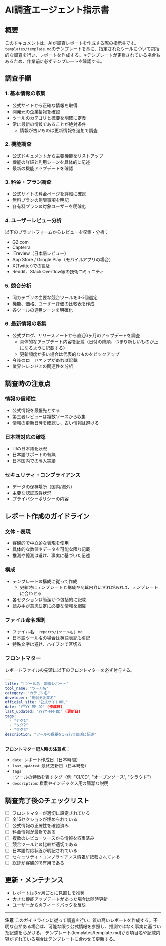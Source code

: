 # AI調査エージェント指示書

## 概要

このドキュメントは、AIが調査レポートを作成する際の指示書です。`templates/template.md`のテンプレートを基に、指定されたツールについて包括的な調査を行い、レポートを作成する。
※テンプレートが更新されている場合もあるため、作業前に必ずテンプレートを確認する。

## 調査手順

### 1. 基本情報の収集

- 公式サイトから正確な情報を取得
- 開発元の企業情報を確認
- ツールのカテゴリと概要を明確に定義
- 常に最新の情報であることが絶対条件
  - 情報が古いものは更新情報を追加で調査

### 2. 機能調査

- 公式ドキュメントから主要機能をリストアップ
- 機能の詳細と利用シーンを具体的に記述
- 最新の機能アップデートを確認

### 3. 料金・プラン調査

- 公式サイトの料金ページを詳細に確認
- 無料プランの制限事項を明記
- 各有料プランの対象ユーザーを明確化

### 4. ユーザーレビュー分析

以下のプラットフォームからレビューを収集・分析：

- G2.com
- Capterra
- ITreview（日本語レビュー）
- App Store / Google Play（モバイルアプリの場合）
- X(Twitter)での言及
- Reddit、Stack Overflow等の技術コミュニティ

### 5. 競合分析

- 同カテゴリの主要な競合ツールを3-5個選定
- 機能、価格、ユーザー評価の比較表を作成
- 各ツールの適用シーンを明確化

### 6. 最新情報の収集

- 公式ブログ、リリースノートから直近6ヶ月のアップデートを調査
  - 具体的なアップデート内容を記載（日付の降順、つまり新しいものが上になるように記載する）
  - 更新頻度が多い場合は代表的なものをピックアップ
- 今後のロードマップがあれば記載
- 業界トレンドとの関連性を分析

## 調査時の注意点

### 情報の信頼性

- 公式情報を最優先とする
- 第三者レビューは複数ソースから収集
- 情報の更新日時を確認し、古い情報は避ける

### 日本語対応の確認

- UIの日本語化状況
- 日本語サポートの有無
- 日本国内での導入実績

### セキュリティ・コンプライアンス

- データの保存場所（国内/海外）
- 主要な認証取得状況
- プライバシーポリシーの内容

## レポート作成のガイドライン

### 文体・表現

- 客観的で中立的な表現を使用
- 具体的な数値やデータを可能な限り記載
- 推測や憶測は避け、事実に基づいた記述

### 構成

- テンプレートの構成に従って作成
  - 更新時にテンプレートと構成や記載内容にずれがあれば、テンプレートに合わせる
- 各セクションは簡潔かつ包括的に記載
- 読み手が意思決定に必要な情報を網羅

### ファイル命名規則

- ファイル名: `_reports/[ツール名].md`
- 日本語ツール名の場合は英語表記も併記
- 特殊文字は避け、ハイフンで区切る

### フロントマター

レポートファイルの先頭に以下のフロントマターを必ず付与する。

```yaml
---
title: "[ツール名] 調査レポート"
tool_name: "ツール名"
category: "カテゴリ名"
developer: "開発元企業名"
official_site: "公式サイトURL"
date: "YYYY-MM-DD" (作成日)
last_updated: "YYYY-MM-DD" (更新日)
tags:
  - "タグ1"
  - "タグ2"
  - "タグ3"
description: "ツールの概要を1-2行で簡潔に記述"
---
```

**フロントマター記入時の注意点：**

- `date`: レポート作成日（日本時間）
- `last_updated`: 最終更新日（日本時間）
- `tags`: ツールの特徴を表すタグ（例: "CI/CD", "オープンソース", "クラウド"）
- `description`: 検索やインデックス用の簡潔な説明

## 調査完了後のチェックリスト

- [ ] フロントマターが適切に設定されている
- [ ] 全15セクションが埋められている
- [ ] 公式情報の正確性を確認済み
- [ ] 料金情報が最新である
- [ ] 複数のレビューソースから情報を収集済み
- [ ] 競合ツールとの比較が適切である
- [ ] 日本語対応状況が明記されている
- [ ] セキュリティ・コンプライアンス情報が記載されている
- [ ] 総評が客観的で有用である

## 更新・メンテナンス

- レポートは3ヶ月ごとに見直しを推奨
- 大きな機能アップデートがあった場合は随時更新
- ユーザーからのフィードバックを反映

---

**注意**
このガイドラインに従って調査を行い、質の高いレポートを作成する。不明な点がある場合は、可能な限り公式情報を参照し、推測ではなく事実に基づいた記述を心がける。
テンプレート(templates/template.md)から項目名や記載内容がずれている場合はテンプレートに合わせて更新する。
